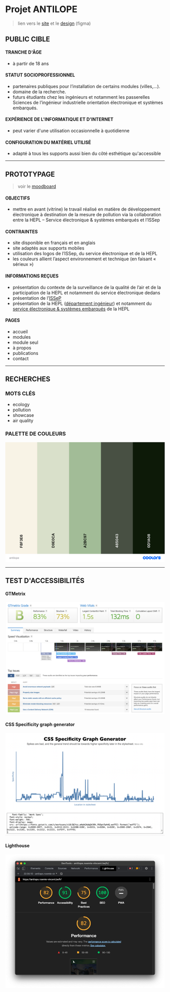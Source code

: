 # Projet ANTILOPE

> lien vers le [site](https://antilope.noemie-vincent.be/) et le [design](https://www.figma.com/file/OTvoSPafjqMoZbjj0xrN3s/Antilope?node-id=42%3A2) (figma)

## PUBLIC CIBLE

#### TRANCHE D'ÂGE

- à partir de 18 ans

#### STATUT SOCIOPROFESSIONNEL

- partenaires publiques pour l’installation de certains modules (villes,…).
- domaine de la recherche.
- futurs étudiants chez les ingénieurs et notamment les passerelles Sciences de l’ingénieur industrielle orientation électronique et systèmes embarqués.

#### EXPÉRIENCE DE L'INFORMATIQUE ET D'INTERNET

- peut varier d'une utilisation occasionnelle à quotidienne

#### CONFIGURATION DU MATÉRIEL UTILISÉ

- adapté à tous les supports aussi bien du côté esthétique qu'accessible

------

## PROTOTYPAGE

> voir le [moodboard](https://app.milanote.com/1Oiptu1cYJ3Vee?p=253aev7WzKS)

#### OBJECTIFS

- mettre en avant (vitrine) le travail réalisé en matière de développement électronique à destination de la mesure de pollution via la collaboration entre la HEPL – Service électronique & systèmes embarqués et l’ISSep

#### CONTRAINTES

- site disponible en français et en anglais
- site adaptés aux supports mobiles
- utilisation des logos de l’ISSep, du service électronique et de la HEPL
- les couleurs allient l’aspect environnement et technique (en faisant « sérieux »)

#### INFORMATIONS REÇUES

- présentation du contexte de la surveillance de la qualité de l’air et de la participation de la HEPL et notamment du service électronique dedans
- présentation de l’[ISSeP](https://www.issep.be/)
- présentation de la HEPL ([département ingénieur](https://www.ingehepl.be)) et notamment du [service électronique & systèmes embarqués](https://www.ingehepl.be/master-en-sciences-de-lingenieur-industriel-orientation-electronique-systemes-embarques/) de la HEPL

#### PAGES

- accueil
- modules
- module seul
- à propos
- publications
- contact

------

## RECHERCHES

### MOTS CLÉS

- ecology
- pollution
- showcase
- air quality

### PALETTE DE COULEURS

![coolors palette](readme-img/palette.png)

------

## TEST D'ACCESSIBILITÉS
#### GTMetrix

![GTMetrix](readme-img/gtmetrix-results.png)

#### CSS Specificity graph generator

![CSS Graph Generator](readme-img/css-graphgenerator.png)

#### Lighthouse

![Lighthouse](readme-img/lighthouse.png)